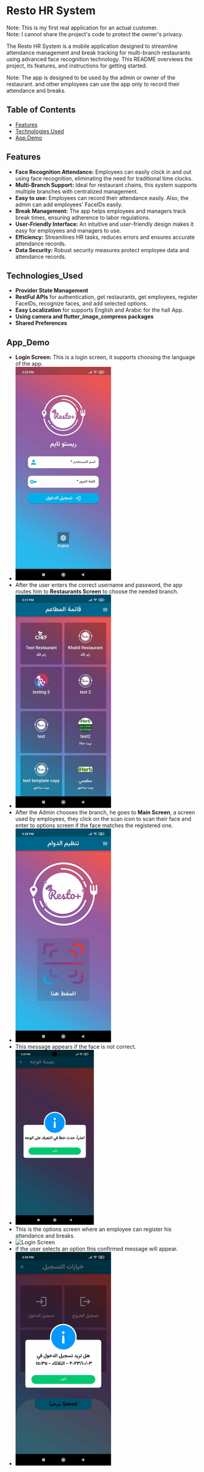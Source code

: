 # Resto HR System

Note: This is my first real application for an actual customer.</br>
Note: I cannot share the project's code to protect the owner's privacy.</br>

The Resto HR System is a mobile application designed to streamline attendance management and break tracking for multi-branch restaurants using advanced face recognition technology. This README overviews the project, its features, and instructions for getting started. </br>

Note: The app is designed to be used by the admin or owner of the restaurant. and other employees can use the app only to record their attendance and breaks.</br>


## Table of Contents
- [Features](#features)
- [Technologies Used](#Technologies_Used)
- [App Demo](#App_Demo)

## Features

- **Face Recognition Attendance:** Employees can easily clock in and out using face recognition, eliminating the need for traditional time clocks.
- **Multi-Branch Support:** Ideal for restaurant chains, this system supports multiple branches with centralized management.
- **Easy to use:** Employees can record their attendance easily. Also, the admin can add employees' FaceIDs easily.
- **Break Management:** The app helps employees and managers track break times, ensuring adherence to labor regulations.
- **User-Friendly Interface:** An intuitive and user-friendly design makes it easy for employees and managers to use.
- **Efficiency:** Streamlines HR tasks, reduces errors and ensures accurate attendance records.
- **Data Security:** Robust security measures protect employee data and attendance records.


## Technologies_Used

- **Provider State Management**
- **RestFul APIs** for authentication, get restaurants, get employees, register FaceIDs, recognize faces, and add selected options.
- **Easy Localization** for supports English and Arabic for the hall App.
- **Using camera and   flutter_image_compress packages**
- **Shared Preferences**


## App_Demo

- **Login Screen:** This is a login screen, it supports choosing the language of the app.
- <img src="https://github.com/mauthkasati/Flutter_projects/blob/main/Resto_App/images/Login_Screen_Arabic.jpg" width="250" alt="Login Screen">
- After the user enters the correct username and password, the app routes him to **Restaurants Screen** to choose the needed branch.
- <img src="https://github.com/mauthkasati/Flutter_projects/blob/main/Resto_App/images/Restaurant_Branches_Screen.jpg" width="250" alt="Login Screen">
- After the Admin chooses the branch, he goes to **Main Screen**, a screen used by employees, they click on the scan icon to scan their face and enter to options screen if the face matches the registered one.
- <img src="https://github.com/mauthkasati/Flutter_projects/blob/main/Resto_App/images/Main_Screen.jpg" width="250" alt="Login Screen">
- This message appears if the face is not correct.
- <img src="https://github.com/mauthkasati/Flutter_projects/blob/main/Resto_App/images/Wrong_In_Face_Recognition_Message.jpg" width="205" alt="Login Screen">
- This is the options screen where an employee can register his attendance and breaks.
- <img src="https://github.com/mauthkasati/Flutter_projects/blob/main/Resto_App/images/Option_Screen.jpg" width="250" alt="Login Screen">
- if the user selects an option this confirmed message will appear.
- <img src="https://github.com/mauthkasati/Flutter_projects/blob/main/Resto_App/images/Confirm_Selected_Option_Message.jpg" width="250" alt="Login Screen">



